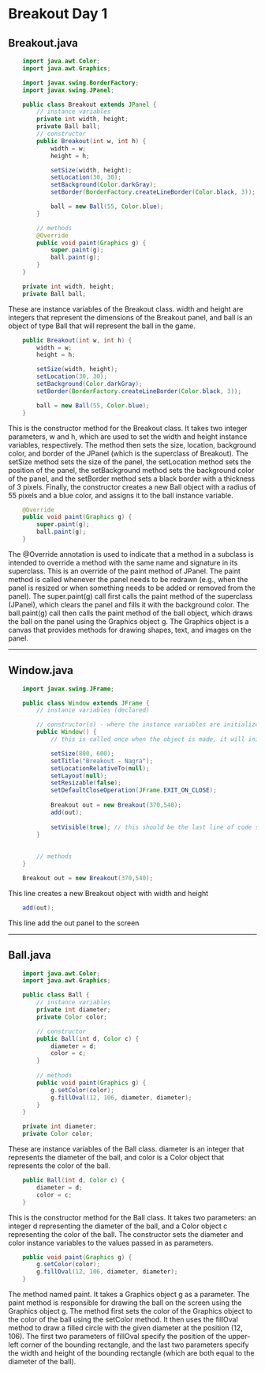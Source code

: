 # Breakout Day 1

## Breakout.java
```java
    import java.awt.Color;
    import java.awt.Graphics;

    import javax.swing.BorderFactory;
    import javax.swing.JPanel;

    public class Breakout extends JPanel {
        // instance variables
        private int width, height;
        private Ball ball;
        // constructor
        public Breakout(int w, int h) {
            width = w;
            height = h;

            setSize(width, height);
            setLocation(30, 30);
            setBackground(Color.darkGray);
            setBorder(BorderFactory.createLineBorder(Color.black, 3));

            ball = new Ball(55, Color.blue);
        }

        // methods
        @Override
        public void paint(Graphics g) {
            super.paint(g);
            ball.paint(g);
        }
    }
```

``` java
    private int width, height;
    private Ball ball;
```
These are instance variables of the Breakout class. width and height are integers that represent the dimensions of the Breakout panel, and ball is an object of type Ball that will represent the ball in the game.

```java
    public Breakout(int w, int h) {
        width = w;
        height = h;

        setSize(width, height);
        setLocation(30, 30);
        setBackground(Color.darkGray);
        setBorder(BorderFactory.createLineBorder(Color.black, 3));

        ball = new Ball(55, Color.blue);
    }
```
This is the constructor method for the Breakout class. It takes two integer parameters, w and h, which are used to set the width and height instance variables, respectively.
The method then sets the size, location, background color, and border of the JPanel (which is the superclass of Breakout). The setSize method sets the size of the panel, the setLocation method sets the position of the panel, the setBackground method sets the background color of the panel, and the setBorder method sets a black border with a thickness of 3 pixels.
Finally, the constructor creates a new Ball object with a radius of 55 pixels and a blue color, and assigns it to the ball instance variable.

```java
    @Override
    public void paint(Graphics g) {
        super.paint(g);
        ball.paint(g);
    }
```
The @Override annotation is used to indicate that a method in a subclass is intended to override a method with the same name and signature in its superclass.
This is an override of the paint method of JPanel. The paint method is called whenever the panel needs to be redrawn (e.g., when the panel is resized or when something needs to be added or removed from the panel).
The super.paint(g) call first calls the paint method of the superclass (JPanel), which clears the panel and fills it with the background color.
The ball.paint(g) call then calls the paint method of the ball object, which draws the ball on the panel using the Graphics object g. The Graphics object is a canvas that provides methods for drawing shapes, text, and images on the panel.

---

## Window.java

```java
    import javax.swing.JFrame;

    public class Window extends JFrame {
        // instance variables (declared)

        // constructor(s) - where the instance variables are initialized
        public Window() {
            // this is called once when the object is made, it will initialize any instance variables or build the visible object with the use of methods rom other class

            setSize(800, 600);
            setTitle("Breakout - Nagra");
            setLocationRelativeTo(null);
            setLayout(null);
            setResizable(false);
            setDefaultCloseOperation(JFrame.EXIT_ON_CLOSE);
            
            Breakout out = new Breakout(370,540);
            add(out);
            
            setVisible(true); // this should be the last line of code so that everything above it is loaded before it set to visible
        }
        
        
        // methods
    }
```
```java 
    Breakout out = new Breakout(370,540);
```
This line creates a new Breakout object with width and height

```java
    add(out);
```
This line add the out panel to the screen

---

## Ball.java

```java
    import java.awt.Color;
    import java.awt.Graphics;

    public class Ball {
        // instance variables
        private int diameter;
        private Color color;

        // constructor
        public Ball(int d, Color c) {
            diameter = d;
            color = c;
        }
        
        // methods
        public void paint(Graphics g) {
            g.setColor(color);
            g.fillOval(12, 106, diameter, diameter);
        }
    }

```

```java
    private int diameter;
    private Color color;
```
These are instance variables of the Ball class. diameter is an integer that represents the diameter of the ball, and color is a Color object that represents the color of the ball.

```java
    public Ball(int d, Color c) {
        diameter = d;
        color = c;
    }
```
This is the constructor method for the Ball class. It takes two parameters: an integer d representing the diameter of the ball, and a Color object c representing the color of the ball. The constructor sets the diameter and color instance variables to the values passed in as parameters.

```java
    public void paint(Graphics g) {
        g.setColor(color);
        g.fillOval(12, 106, diameter, diameter);
    }
```
The method  named paint. It takes a Graphics object g as a parameter. The paint method is responsible for drawing the ball on the screen using the Graphics object g.
The method first sets the color of the Graphics object to the color of the ball using the setColor method.
It then uses the fillOval method to draw a filled circle with the given diameter at the position (12, 106). The first two parameters of fillOval specify the position of the upper-left corner of the bounding rectangle, and the last two parameters specify the width and height of the bounding rectangle (which are both equal to the diameter of the ball).